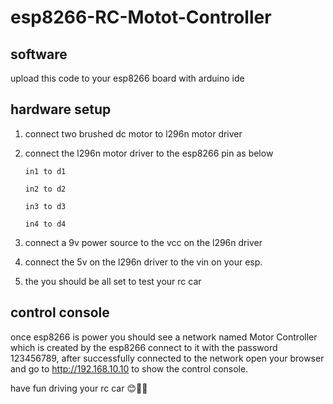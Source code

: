 # esp8266-RC-Motot-Controller

## software
upload this code to your esp8266 board with 
arduino ide 

## hardware setup 
1. connect two brushed dc motor to l296n motor driver
2. connect the l296n motor driver to the esp8266 pin as below

       in1 to d1

       in2 to d2
 
       in3 to d3
 
       in4 to d4
 
4. connect a 9v power source to the vcc on the l296n driver
5. connect the 5v on the l296n driver to the vin on your esp.
6. the you should be all set to test your rc car

## control console
once esp8266 is power you should see a network named Motor Controller which is created by the esp8266 connect to it with the password 123456789, after successfully connected to the network open your browser and go to http://192.168.10.10 to show the control console.

have fun driving your rc car 😊🚀🚀 



